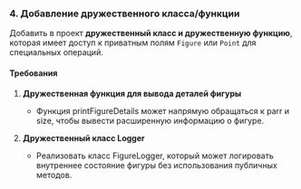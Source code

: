 ### 4. Добавление дружественного класса/функции

Добавить в проект **дружественный класс и дружественную функцию**, которая имеет доступ к приватным полям `Figure` или `Point` для специальных операций.

#### Требования

1. **Дружественная функция для вывода деталей фигуры**

   - Функция printFigureDetails может напрямую обращаться к parr и size, чтобы вывести расширенную информацию о фигуре.

2. **Дружественный класс Logger**

   - Реализовать класс FigureLogger, который может логировать внутреннее состояние фигуры без использования публичных методов.